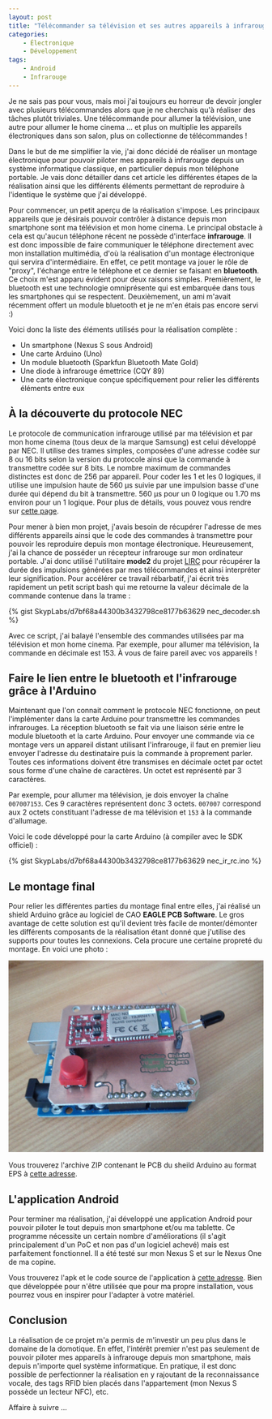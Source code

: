 ```yaml
---
layout: post
title: "Télécommander sa télévision et ses autres appareils à infrarouge depuis son smartphone"
categories:
    - Électronique
    - Développement
tags:
    - Android
    - Infrarouge
---
```

Je ne sais pas pour vous, mais moi j'ai toujours eu horreur de devoir jongler avec plusieurs télécommandes alors que je ne cherchais qu'à réaliser des tâches plutôt triviales. Une télécommande pour allumer la télévision, une autre pour allumer le home cinema ... et plus on multiplie les appareils électroniques dans son salon, plus on collectionne de télécommandes !

Dans le but de me simplifier la vie, j'ai donc décidé de réaliser un montage électronique pour pouvoir piloter mes appareils à infrarouge depuis un système informatique classique, en particulier depuis mon téléphone portable. Je vais donc détailler dans cet article les différentes étapes de la réalisation ainsi que les différents éléments permettant de reproduire à l'identique le système que j'ai développé.

<!--more-->

Pour commencer, un petit aperçu de la réalisation s'impose. Les principaux appareils que je désirais pouvoir contrôler à distance depuis mon smartphone sont ma télévision et mon home cinema. Le principal obstacle à cela est qu'aucun téléphone récent ne possède d'interface **infrarouge**. Il est donc impossible de faire communiquer le téléphone directement avec mon installation multimédia, d'où la réalisation d'un montage électronique qui servira d'intermédiaire. En effet, ce petit montage va jouer le rôle de "proxy", l'échange entre le téléphone et ce dernier se faisant en **bluetooth**. Ce choix m'est apparu évident pour deux raisons simples. Premièrement, le bluetooth est une technologie omniprésente qui est embarquée dans tous les smartphones qui se respectent. Deuxièmement, un ami m'avait récemment offert un module bluetooth et je ne m'en étais pas encore servi :)

Voici donc la liste des éléments utilisés pour la réalisation complète :

* Un smartphone (Nexus S sous Android)
* Une carte Arduino (Uno)
* Un module bluetooth (Sparkfun Bluetooth Mate Gold)
* Une diode à infrarouge émettrice (CQY 89)
* Une carte électronique conçue spécifiquement pour relier les différents éléments entre eux

## À la découverte du protocole NEC

Le protocole de communication infrarouge utilisé par ma télévision et par mon home cinema (tous deux de la marque Samsung) est celui développé par NEC. Il utilise des trames simples, composées d'une adresse codée sur 8 ou 16 bits selon la version du protocole ainsi que la commande à transmettre codée sur 8 bits. Le nombre maximum de commandes distinctes est donc de 256 par appareil. Pour coder les 1 et les 0 logiques, il utilise une impulsion haute de 560 µs suivie par une impulsion basse d'une durée qui dépend du bit à transmettre. 560 µs pour un 0 logique ou 1.70 ms environ pour un 1 logique. Pour plus de détails, vous pouvez vous rendre sur [cette page][protocole_nec].

Pour mener à bien mon projet, j'avais besoin de récupérer l'adresse de mes différents appareils ainsi que le code des commandes à transmettre pour pouvoir les reproduire depuis mon montage électronique. Heureusement, j'ai la chance de posséder un récepteur infrarouge sur mon ordinateur portable. J'ai donc utilisé l'utilitaire **mode2** du projet [LIRC][lirc] pour récupérer la durée des impulsions générées par mes télécommandes et ainsi interpréter leur signification. Pour accélérer ce travail rébarbatif, j'ai écrit très rapidement un petit script bash qui me retourne la valeur décimale de la commande contenue dans la trame :

{% gist SkypLabs/d7bf68a44300b3432798ce8177b63629 nec_decoder.sh %}

Avec ce script, j'ai balayé l'ensemble des commandes utilisées par ma télévision et mon home cinema. Par exemple, pour allumer ma télévision, la commande en décimale est 153. À vous de faire pareil avec vos appareils !

## Faire le lien entre le bluetooth et l'infrarouge grâce à l'Arduino

Maintenant que l'on connait comment le protocole NEC fonctionne, on peut l'implémenter dans la carte Arduino pour transmettre les commandes infrarouges. La réception bluetooth se fait via une liaison série entre le module bluetooth et la carte Arduino. Pour envoyer une commande via ce montage vers un appareil distant utilisant l'infrarouge, il faut en premier lieu envoyer l'adresse du destinataire puis la commande à proprement parler. Toutes ces informations doivent être transmises en décimale octet par octet sous forme d'une chaîne de caractères. Un octet est représenté par 3 caractères.

Par exemple, pour allumer ma télévision, je dois envoyer la chaîne `007007153`. Ces 9 caractères représentent donc 3 octets. `007007` correspond aux 2 octets constituant l'adresse de ma télévision et `153` à la commande d'allumage.

Voici le code développé pour la carte Arduino (à compiler avec le SDK officiel) :

{% gist SkypLabs/d7bf68a44300b3432798ce8177b63629 nec_ir_rc.ino %}

## Le montage final

Pour relier les différentes parties du montage final entre elles, j'ai réalisé un shield Arduino grâce au logiciel de CAO **EAGLE PCB Software**. Le gros avantage de cette solution est qu'il devient très facile de monter/démonter les différents composants de la réalisation étant donné que j'utilise des supports pour toutes les connexions. Cela procure une certaine propreté du montage. En voici une photo :

![TV_RC Project - Montage final](/assets/images/tv_rc_montage_final.jpg)

Vous trouverez l'archive ZIP contenant le PCB du sheild Arduino au format EPS à [cette adresse][pcb_zip_file].

## L'application Android

Pour terminer ma réalisation, j'ai développé une application Android pour pouvoir piloter le tout depuis mon smartphone et/ou ma tablette. Ce programme nécessite un certain nombre d'améliorations (il s'agit principalement d'un PoC et non pas d'un logiciel achevé) mais est parfaitement fonctionnel. Il a été testé sur mon Nexus S et sur le Nexus One de ma copine.

Vous trouverez l'apk et le code source de l'application à [cette adresse][tv_remote_control]. Bien que développée pour n'être utilisée que pour ma propre installation, vous pourrez vous en inspirer pour l'adapter à votre matériel.

## Conclusion

La réalisation de ce projet m'a permis de m'investir un peu plus dans le domaine de la domotique. En effet, l'intérêt premier n'est pas seulement de pouvoir piloter mes appareils à infrarouge depuis mon smartphone, mais depuis n'importe quel système informatique. En pratique, il est donc possible de perfectionner la réalisation en y rajoutant de la reconnaissance vocale, des tags RFID bien placés dans l'appartement (mon Nexus S possède un lecteur NFC), etc.

Affaire à suivre ...

[protocole_nec]: https://www.sbprojects.com/knowledge/ir/nec.php "NEC protocol"
[lirc]: http://www.lirc.org/ "LIRC"
[pcb_zip_file]: /downloads/TV_RC_ARDUINO_SHIELD_PCB_V1.zip "TV_RC_ARDUINO_SHIELD_PCB_V1.zip"
[tv_remote_control]: https://code.google.com/p/tv-remote-control/ "TV Remote Control Project"
